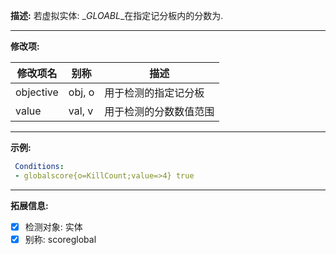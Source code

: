 **描述:** 若虚拟实体: \__GLOABL_\_在指定记分板内的分数为.

---

**修改项:**

| 修改项名  | 别称           | 描述                      |
| --------- | -------------- | ------------------------- |
| objective | obj, o | 用于检测的指定记分板 |
| value | val, v | 用于检测的分数数值范围

---

**示例:**

```yaml
 Conditions:
 - globalscore{o=KillCount;value=>4} true
```

---

**拓展信息:**

- [x] 检测对象: 实体	
- [x] 别称: scoreglobal